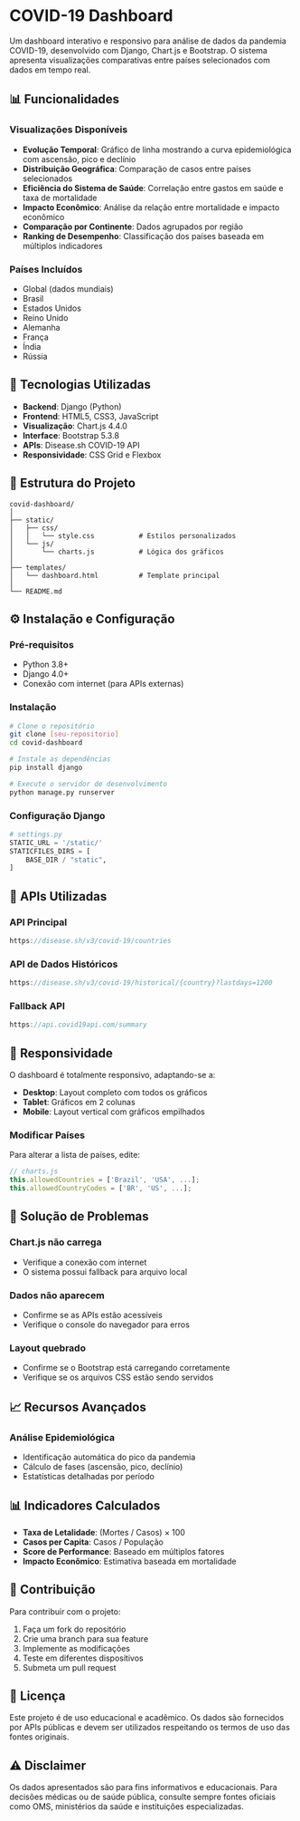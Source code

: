# COVID-19 Dashboard

Um dashboard interativo e responsivo para análise de dados da pandemia COVID-19, desenvolvido com Django, Chart.js e Bootstrap. O sistema apresenta visualizações comparativas entre países selecionados com dados em tempo real.

## 📊 Funcionalidades

### Visualizações Disponíveis
- **Evolução Temporal**: Gráfico de linha mostrando a curva epidemiológica com ascensão, pico e declínio
- **Distribuição Geográfica**: Comparação de casos entre países selecionados
- **Eficiência do Sistema de Saúde**: Correlação entre gastos em saúde e taxa de mortalidade
- **Impacto Econômico**: Análise da relação entre mortalidade e impacto econômico
- **Comparação por Continente**: Dados agrupados por região
- **Ranking de Desempenho**: Classificação dos países baseada em múltiplos indicadores

### Países Incluídos
- Global (dados mundiais)
- Brasil
- Estados Unidos
- Reino Unido
- Alemanha
- França
- Índia
- Rússia

## 🚀 Tecnologias Utilizadas

- **Backend**: Django (Python)
- **Frontend**: HTML5, CSS3, JavaScript
- **Visualização**: Chart.js 4.4.0
- **Interface**: Bootstrap 5.3.8
- **APIs**: Disease.sh COVID-19 API
- **Responsividade**: CSS Grid e Flexbox

## 📁 Estrutura do Projeto

```
covid-dashboard/
│
├── static/
│   ├── css/
│   │   └── style.css           # Estilos personalizados
│   └── js/
│       └── charts.js           # Lógica dos gráficos
│
├── templates/
│   └── dashboard.html          # Template principal
│
└── README.md
```

## ⚙️ Instalação e Configuração

### Pré-requisitos
- Python 3.8+
- Django 4.0+
- Conexão com internet (para APIs externas)

### Instalação
```bash
# Clone o repositório
git clone [seu-repositorio]
cd covid-dashboard

# Instale as dependências
pip install django

# Execute o servidor de desenvolvimento
python manage.py runserver
```

### Configuração Django
```python
# settings.py
STATIC_URL = '/static/'
STATICFILES_DIRS = [
    BASE_DIR / "static",
]
```



## 🔗 APIs Utilizadas

### API Principal
```javascript
https://disease.sh/v3/covid-19/countries
```

### API de Dados Históricos
```javascript
https://disease.sh/v3/covid-19/historical/{country}?lastdays=1200
```

### Fallback API
```javascript
https://api.covid19api.com/summary
```

## 📱 Responsividade

O dashboard é totalmente responsivo, adaptando-se a:
- **Desktop**: Layout completo com todos os gráficos
- **Tablet**: Gráficos em 2 colunas
- **Mobile**: Layout vertical com gráficos empilhados


### Modificar Países
Para alterar a lista de países, edite:
```javascript
// charts.js
this.allowedCountries = ['Brazil', 'USA', ...];
this.allowedCountryCodes = ['BR', 'US', ...];
```

## 🔧 Solução de Problemas

### Chart.js não carrega
- Verifique a conexão com internet
- O sistema possui fallback para arquivo local

### Dados não aparecem
- Confirme se as APIs estão acessíveis
- Verifique o console do navegador para erros

### Layout quebrado
- Confirme se o Bootstrap está carregando corretamente
- Verifique se os arquivos CSS estão sendo servidos

## 📈 Recursos Avançados

### Análise Epidemiológica
- Identificação automática do pico da pandemia
- Cálculo de fases (ascensão, pico, declínio)
- Estatísticas detalhadas por período

## 📊 Indicadores Calculados

- **Taxa de Letalidade**: (Mortes / Casos) × 100
- **Casos per Capita**: Casos / População
- **Score de Performance**: Baseado em múltiplos fatores
- **Impacto Econômico**: Estimativa baseada em mortalidade

## 🤝 Contribuição

Para contribuir com o projeto:
1. Faça um fork do repositório
2. Crie uma branch para sua feature
3. Implemente as modificações
4. Teste em diferentes dispositivos
5. Submeta um pull request

## 📄 Licença

Este projeto é de uso educacional e acadêmico. Os dados são fornecidos por APIs públicas e devem ser utilizados respeitando os termos de uso das fontes originais.

## ⚠️ Disclaimer

Os dados apresentados são para fins informativos e educacionais. Para decisões médicas ou de saúde pública, consulte sempre fontes oficiais como OMS, ministérios da saúde e instituições especializadas.